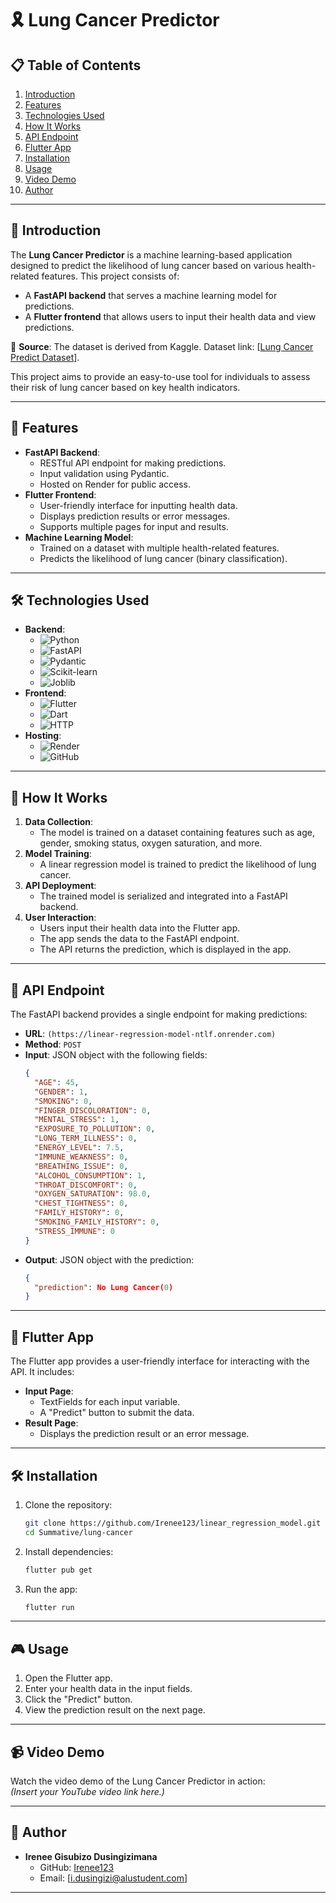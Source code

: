 # 🎗️ Lung Cancer Predictor

## 📋 Table of Contents
1. [Introduction](#-introduction)
2. [Features](#-features)
3. [Technologies Used](#-technologies-used)
4. [How It Works](#-how-it-works)
5. [API Endpoint](#-api-endpoint)
6. [Flutter App](#-flutter-app)
7. [Installation](#-installation)
8. [Usage](#-usage)
9. [Video Demo](#-video-demo)
10. [Author](#-author)

---

## 🌟 Introduction
The **Lung Cancer Predictor** is a machine learning-based application designed to predict the likelihood of lung cancer based on various health-related features. This project consists of:
- A **FastAPI backend** that serves a machine learning model for predictions.
- A **Flutter frontend** that allows users to input their health data and view predictions.

📌 **Source**: The dataset is derived from Kaggle. Dataset link: [[Lung Cancer Predict Dataset](https://www.kaggle.com/datasets/shantanugarg274/lung-cancer-prediction-dataset)].

This project aims to provide an easy-to-use tool for individuals to assess their risk of lung cancer based on key health indicators.

---

## 🚀 Features
- **FastAPI Backend**:
  - RESTful API endpoint for making predictions.
  - Input validation using Pydantic.
  - Hosted on Render for public access.
- **Flutter Frontend**:
  - User-friendly interface for inputting health data.
  - Displays prediction results or error messages.
  - Supports multiple pages for input and results.
- **Machine Learning Model**:
  - Trained on a dataset with multiple health-related features.
  - Predicts the likelihood of lung cancer (binary classification).

---

## 🛠️ Technologies Used
- **Backend**:
  - ![Python](https://img.shields.io/badge/Python-3.11-blue?logo=python)
  - ![FastAPI](https://img.shields.io/badge/FastAPI-0.95.2-green?logo=fastapi)
  - ![Pydantic](https://img.shields.io/badge/Pydantic-1.10.7-blue?logo=pydantic)
  - ![Scikit-learn](https://img.shields.io/badge/Scikit--learn-1.2.2-orange?logo=scikit-learn)
  - ![Joblib](https://img.shields.io/badge/Joblib-1.2.0-yellow?logo=joblib)
- **Frontend**:
  - ![Flutter](https://img.shields.io/badge/Flutter-3.10-blue?logo=flutter)
  - ![Dart](https://img.shields.io/badge/Dart-2.19-blue?logo=dart)
  - ![HTTP](https://img.shields.io/badge/HTTP-0.13.3-green?logo=http)
- **Hosting**:
  - ![Render](https://img.shields.io/badge/Render-Cloud-blue?logo=render)
  - ![GitHub](https://img.shields.io/badge/GitHub-Repo-black?logo=github)

---

## 🧠 How It Works
1. **Data Collection**:
   - The model is trained on a dataset containing features such as age, gender, smoking status, oxygen saturation, and more.
2. **Model Training**:
   - A linear regression model is trained to predict the likelihood of lung cancer.
3. **API Deployment**:
   - The trained model is serialized and integrated into a FastAPI backend.
4. **User Interaction**:
   - Users input their health data into the Flutter app.
   - The app sends the data to the FastAPI endpoint.
   - The API returns the prediction, which is displayed in the app.

---

## 🔗 API Endpoint
The FastAPI backend provides a single endpoint for making predictions:

- **URL**: `(https://linear-regression-model-ntlf.onrender.com)`
- **Method**: `POST`
- **Input**: JSON object with the following fields:
  ```json
  {
    "AGE": 45,
    "GENDER": 1,
    "SMOKING": 0,
    "FINGER_DISCOLORATION": 0,
    "MENTAL_STRESS": 1,
    "EXPOSURE_TO_POLLUTION": 0,
    "LONG_TERM_ILLNESS": 0,
    "ENERGY_LEVEL": 7.5,
    "IMMUNE_WEAKNESS": 0,
    "BREATHING_ISSUE": 0,
    "ALCOHOL_CONSUMPTION": 1,
    "THROAT_DISCOMFORT": 0,
    "OXYGEN_SATURATION": 98.0,
    "CHEST_TIGHTNESS": 0,
    "FAMILY_HISTORY": 0,
    "SMOKING_FAMILY_HISTORY": 0,
    "STRESS_IMMUNE": 0
  }
  ```
- **Output**: JSON object with the prediction:
  ```json
  {
    "prediction": No Lung Cancer(0)
  }
  ```

---

## 📱 Flutter App
The Flutter app provides a user-friendly interface for interacting with the API. It includes:
- **Input Page**:
  - TextFields for each input variable.
  - A "Predict" button to submit the data.
- **Result Page**:
  - Displays the prediction result or an error message.
---

## 🛠️ Installation
1. Clone the repository:
   ```bash
   git clone https://github.com/Irenee123/linear_regression_model.git
   cd Summative/lung-cancer
   ```
2. Install dependencies:
   ```bash
   flutter pub get
   ```

3. Run the app:
   ```bash
   flutter run
   ```

---

## 🎮 Usage
1. Open the Flutter app.
2. Enter your health data in the input fields.
3. Click the "Predict" button.
4. View the prediction result on the next page.

---

## 📹 Video Demo
Watch the video demo of the Lung Cancer Predictor in action:  
*(Insert your YouTube video link here.)*

---

## 👤 Author
- **Irenee Gisubizo Dusingizimana**  
  - GitHub: [Irenee123](https://github.com/Irenee123)  
  - Email: [i.dusingizi@alustudent.com]

---
